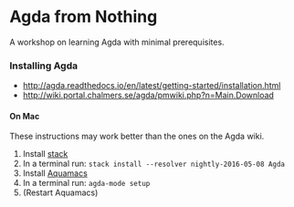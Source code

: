 # Agda from Nothing

A workshop on learning Agda with minimal prerequisites.

### Installing Agda
* http://agda.readthedocs.io/en/latest/getting-started/installation.html
* http://wiki.portal.chalmers.se/agda/pmwiki.php?n=Main.Download

#### On Mac
These instructions may work better than the ones on the Agda wiki.

1. Install [stack](http://docs.haskellstack.org/en/stable/install_and_upgrade/#mac-os-x)
2. In a terminal run: `stack install --resolver nightly-2016-05-08 Agda`
3. Install [Aquamacs](http://aquamacs.org/)
4. In a terminal run: `agda-mode setup`
5. (Restart Aquamacs)
